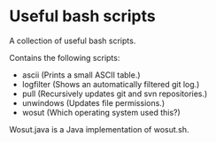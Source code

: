 # Useful bash scripts

A collection of useful bash scripts.

Contains the following scripts:
 - ascii (Prints a small ASCII table.)
 - logfilter (Shows an automatically filtered git log.)
 - pull (Recursively updates git and svn repositories.)
 - unwindows (Updates file permissions.)
 - wosut (Which operating system used this?)

Wosut.java is a Java implementation of wosut.sh.
